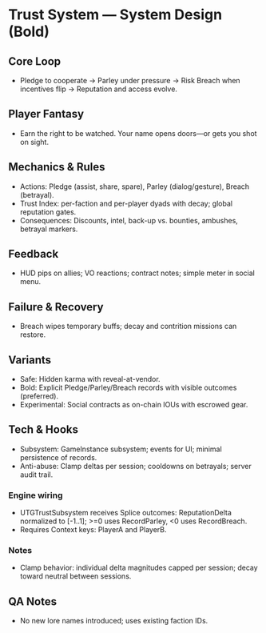 # Trust System — System Design (Bold)

## Core Loop

- Pledge to cooperate → Parley under pressure → Risk Breach when incentives flip → Reputation and access evolve.

## Player Fantasy

- Earn the right to be watched. Your name opens doors—or gets you shot on sight.

## Mechanics & Rules

- Actions: Pledge (assist, share, spare), Parley (dialog/gesture), Breach (betrayal).
- Trust Index: per-faction and per-player dyads with decay; global reputation gates.
- Consequences: Discounts, intel, back-up vs. bounties, ambushes, betrayal markers.

## Feedback

- HUD pips on allies; VO reactions; contract notes; simple meter in social menu.

## Failure & Recovery

- Breach wipes temporary buffs; decay and contrition missions can restore.

## Variants

- Safe: Hidden karma with reveal-at-vendor.
- Bold: Explicit Pledge/Parley/Breach records with visible outcomes (preferred).
- Experimental: Social contracts as on-chain IOUs with escrowed gear.

## Tech & Hooks

- Subsystem: GameInstance subsystem; events for UI; minimal persistence of records.
- Anti-abuse: Clamp deltas per session; cooldowns on betrayals; server audit trail.

### Engine wiring

- UTGTrustSubsystem receives Splice outcomes: ReputationDelta normalized to [-1..1]; >=0 uses RecordParley, <0 uses RecordBreach.
- Requires Context keys: PlayerA and PlayerB.

### Notes

- Clamp behavior: individual delta magnitudes capped per session; decay toward neutral between sessions.

## QA Notes

- No new lore names introduced; uses existing faction IDs.
